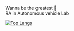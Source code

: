 Wanna be the greatest 🌱 </br>
RA in Autonomous vehicle Lab


[![Top Langs](https://github-readme-stats.vercel.app/api/top-langs/?username=kim-hyunse&layout=compact)](https://github.com/kim-hyunse)

<!--
**kim-hyunse/kim-hyunse** is a ✨ _special_ ✨ repository because its `README.md` (this file) appears on your GitHub profile.
 
Here are some ideas to get you started:

- 🔭 I’m currently working on ...
- 🌱 I’m currently learning ...
- 👯 I’m looking to collaborate on ...
- 🤔 I’m looking for help with ...
- 💬 Ask me about ...
- 📫 How to reach me: ...
- 😄 Pronouns: ...
- ⚡ Fun fact: ...
-->
